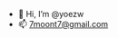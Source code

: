 - 👋 Hi, I’m @yoezw
- 📫 7moont7@gmail.com

<!---
yoezw/yoezw is a ✨ special ✨ repository because its `README.md` (this file) appears on your GitHub profile.
You can click the Preview link to take a look at your changes.
--->
